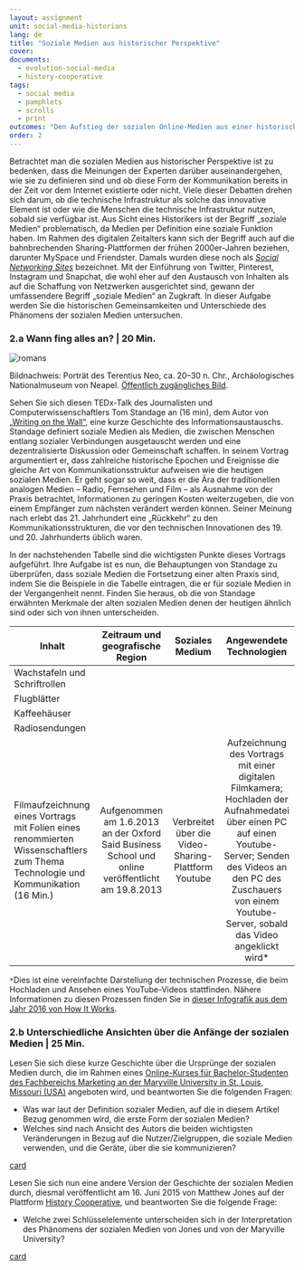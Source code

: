 ```yaml
---
layout: assignment
unit: social-media-historians
lang: de
title: "Soziale Medien aus historischer Perspektive"
cover:
documents:
  - evolution-social-media
  - history-cooperative
tags:
  - social media
  - pamphlets
  - scrolls
  - print
outcomes: "Den Aufstieg der sozialen Online-Medien aus einer historischen Perspektive verstehen"
order: 2
---
```

Betrachtet man die sozialen Medien aus historischer Perspektive ist zu bedenken, dass die Meinungen der Experten darüber auseinandergehen, wie sie zu definieren sind und ob diese Form der Kommunikation bereits in der Zeit vor dem Internet existierte oder nicht. Viele dieser Debatten drehen sich darum, ob die technische Infrastruktur als solche das innovative Element ist oder wie die Menschen die technische Infrastruktur nutzen, sobald sie verfügbar ist. Aus Sicht eines Historikers ist der Begriff „soziale Medien“ problematisch, da Medien per Definition eine soziale Funktion haben. Im Rahmen des digitalen Zeitalters kann sich der Begriff auch auf die bahnbrechenden Sharing-Plattformen der frühen 2000er-Jahren beziehen, darunter MySpace und Friendster. Damals wurden diese noch als [*Social Networking Sites*](https://academic.oup.com/jcmc/article/13/1/210/4583062#104153860) bezeichnet. Mit der Einführung von Twitter, Pinterest, Instagram und Snapchat, die wohl eher auf den Austausch von Inhalten als auf die Schaffung von Netzwerken ausgerichtet sind, gewann der umfassendere Begriff „soziale Medien“ an Zugkraft. In dieser Aufgabe werden Sie die historischen Gemeinsamkeiten und Unterschiede des Phänomens der sozialen Medien untersuchen.

<!-- more -->
<!-- briefing-student -->

### 2.a Wann fing alles an? | 20 Min.
<!-- section-contents -->
![romans](../../../assets/images/social-media/romans.png)


Bildnachweis: Porträt des Terentius Neo, ca. 20–30 n. Chr., Archäologisches Nationalmuseum von Neapel. [Öffentlich zugängliches Bild](https://commons.wikimedia.org/wiki/File:Pompeii-couple.jpg).

Sehen Sie sich diesen TEDx-Talk des Journalisten und Computerwissenschaftlers Tom Standage an (16 min), dem Autor von [„Writing on the Wall“](https://youtu.be/ixsridS3qVs), eine kurze Geschichte des Informationsaustauschs. Standage definiert soziale Medien als Medien, die zwischen Menschen entlang sozialer Verbindungen ausgetauscht werden und eine dezentralisierte Diskussion oder Gemeinschaft schaffen. In seinem Vortrag argumentiert er, dass zahlreiche historische Epochen und Ereignisse die gleiche Art von Kommunikationsstruktur aufweisen wie die heutigen sozialen Medien. Er geht sogar so weit, dass er die Ära der traditionellen analogen Medien – Radio, Fernsehen und Film – als Ausnahme von der Praxis betrachtet, Informationen zu geringen Kosten weiterzugeben, die von einem Empfänger zum nächsten verändert werden können. Seiner Meinung nach erlebt das 21. Jahrhundert eine „Rückkehr“ zu den Kommunikationsstrukturen, die vor den technischen Innovationen des 19. und 20. Jahrhunderts üblich waren.

In der nachstehenden Tabelle sind die wichtigsten Punkte dieses Vortrags aufgeführt. Ihre Aufgabe ist es nun, die Behauptungen von Standage zu überprüfen, dass soziale Medien die Fortsetzung einer alten Praxis sind, indem Sie die Beispiele in die Tabelle eintragen, die er für soziale Medien in der Vergangenheit nennt. Finden Sie heraus, ob die von Standage erwähnten Merkmale der alten sozialen Medien denen der heutigen ähnlich sind oder sich von ihnen unterscheiden.

| Inhalt | Zeitraum und geografische Region | Soziales Medium | Angewendete Technologien |
| ------- |:-------------------------------:|:-------------:|:--------------------:|
| Wachstafeln und Schriftrollen	|  |  |  |
| Flugblätter |  |  |  |
| Kaffeehäuser  |  |  |  |
| Radiosendungen |  |  |  |
| Filmaufzeichnung eines Vortrags mit Folien eines renommierten Wissenschaftlers zum Thema Technologie und Kommunikation (16 Min.)  | Aufgenommen am 1.6.2013 an der Oxford Said Business School und online veröffentlicht am 19.8.2013  | Verbreitet über die Video-Sharing-Plattform Youtube | Aufzeichnung des Vortrags mit einer digitalen Filmkamera; Hochladen der Aufnahmedatei über einen PC auf einen Youtube-Server; Senden des Videos an den PC des Zuschauers von einem Youtube-Server, sobald das Video angeklickt wird*  |

`*`Dies ist eine vereinfachte Darstellung der technischen Prozesse, die beim Hochladen und Ansehen eines YouTube-Videos stattfinden. Nähere Informationen zu diesen Prozessen finden Sie in [dieser Infografik aus dem Jahr 2016 von How It Works](https://www.howitworksdaily.com/wp-content/uploads/2016/04/How-YouTube-works-1024x891.jpg).

<!-- section -->

### 2.b Unterschiedliche Ansichten über die Anfänge der sozialen Medien | 25 Min.
<!-- section-contents -->
Lesen Sie sich diese kurze Geschichte über die Ursprünge der sozialen Medien durch, die im Rahmen eines [Online-Kurses für Bachelor-Studenten des Fachbereichs Marketing an der Maryville University in St. Louis, Missouri (USA)](https://online.maryville.edu/blog/evolution-social-media/) angeboten wird, und beantworten Sie die folgenden Fragen:

- Was war laut der Definition sozialer Medien, auf die in diesem Artikel Bezug genommen wird, die erste Form der sozialen Medien?
- Welches sind nach Ansicht des Autors die beiden wichtigsten Veränderungen in Bezug auf die Nutzer/Zielgruppen, die soziale Medien verwenden, und die Geräte, über die sie kommunizieren?

[card](evolution-social-media)

Lesen Sie sich nun eine andere Version der Geschichte der sozialen Medien durch, diesmal veröffentlicht am 16. Juni 2015 von Matthew Jones auf der Plattform [History Cooperative](https://historycooperative.org/the-history-of-social-media/), und beantworten Sie die folgende Frage:

- Welche zwei Schlüsselelemente unterscheiden sich in der Interpretation des Phänomens der sozialen Medien von Jones und von der Maryville University?

[card](history-cooperative)



<!-- briefing-teacher -->
